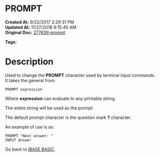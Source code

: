 # PROMPT

**Created At:** 9/22/2017 2:29:31 PM  
**Updated At:** 11/27/2018 9:15:45 AM  
**Original Doc:** [277639-prompt](https://docs.jbase.com/36868-jbase-basic/277639-prompt)  

**Tags:**
<badge text='terminal input' vertical='middle' />

# Description

Used to change the **PROMPT** character used by terminal input commands. It takes the general from:

```
PROMPT expression
```

Where **expression** can evaluate to any printable string.

The entire string will be used as the prompt.

The default prompt character is the question mark **?** character.

An example of use is as:

```
PROMPT "Next answer: "
INPUT Answer
```



Go back to [jBASE BASIC](263498-jbase-basic).
